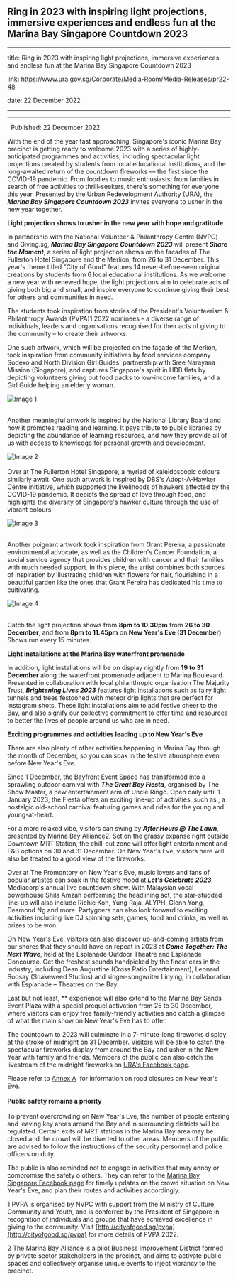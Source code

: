 ## Ring in 2023 with inspiring light projections, immersive experiences and endless fun at the Marina Bay Singapore Countdown 2023
---
title: Ring in 2023 with inspiring light projections, immersive experiences and endless fun at the Marina Bay Singapore Countdown 2023

link: https://www.ura.gov.sg/Corporate/Media-Room/Media-Releases/pr22-48

date: 22 December 2022

---

-------------------------------------------------------------------------------------------------------------------------------

  Published: 22 December 2022

With the end of the year fast approaching, Singapore's iconic Marina Bay precinct is getting ready to welcome 2023 with a series of highly-anticipated programmes and activities, including spectacular light projections created by students from local educational institutions, and the long-awaited return of the countdown fireworks — the first since the COVID-19 pandemic. From foodies to music enthusiasts; from families in search of free activities to thrill-seekers, there's something for everyone this year. Presented by the Urban Redevelopment Authority (URA), the **_Marina Bay Singapore Countdown 2023_** invites everyone to usher in the new year together.  
  
**Light projection shows to usher in the new year with hope and gratitude**   
  
In partnership with the National Volunteer & Philanthropy Centre (NVPC) and Giving.sg, **_Marina Bay Singapore Countdown 2023_** will present **_Share the Moment_**, a series of light projection shows on the facades of The Fullerton Hotel Singapore and the Merlion, from 26 to 31 December. This year's theme titled "City of Good" features 14 never-before-seen original creations by students from 6 local educational institutions. As we welcome a new year with renewed hope, the light projections aim to celebrate acts of giving both big and small, and inspire everyone to continue giving their best for others and communities in need.    
  
The students took inspiration from stories of the President's Volunteerism & Philanthropy Awards (PVPA)1 2022 nominees – a diverse range of individuals, leaders and organisations recognised for their acts of giving to the community – to create their artworks.   
  
One such artwork, which will be projected on the façade of the Merlion, took inspiration from community initiatives by food services company Sodexo and North Division Girl Guides' partnership with Sree Narayana Mission (Singapore), and captures Singapore's  spirit in HDB flats by depicting volunteers giving out food packs to low-income families, and a Girl Guide helping an elderly woman.   
  
![Image 1](https://www.ura.gov.sg/-/media/Corporate/Media-Room/2022/Dec/pr22-48img1.jpg?h=180&w=300)  
   
  
Another meaningful artwork is inspired by the National Library Board and how it promotes reading and learning. It pays tribute to public libraries by depicting the abundance of learning resources, and how they provide all of us with access to knowledge for personal growth and development.   
  
![Image 2](https://www.ura.gov.sg/-/media/Corporate/Media-Room/2022/Dec/pr22-48img2.jpg?h=179&w=300)  
   
Over at The Fullerton Hotel Singapore, a myriad of kaleidoscopic colours similarly await. One such artwork is inspired by DBS's Adopt-A-Hawker Centre initiative, which supported the livelihoods of hawkers affected by the COVID-19 pandemic. It depicts the spread of love through food, and highlights the diversity of Singapore's hawker culture through the use of vibrant colours.   
  
![Image 3](https://www.ura.gov.sg/-/media/Corporate/Media-Room/2022/Dec/pr22-48img3.jpg?h=147&w=500)  
   
  
Another poignant artwork took inspiration from Grant Pereira, a passionate environmental advocate, as well as the Children's Cancer Foundation, a social service agency that provides children with cancer and their families with much needed support. In this piece, the artist combines both sources of inspiration by illustrating children with flowers for hair, flourishing in a beautiful garden like the ones that Grant Pereira has dedicated his time to cultivating.   
  
![Image 4](https://www.ura.gov.sg/-/media/Corporate/Media-Room/2022/Dec/pr22-48img4.jpg?h=175&w=500)  
   
  
Catch the light projection shows from **8pm to 10.30pm** from **26 to 30 December**, and from **8pm to 11.45pm** on **New Year's Eve (31 December)**. Shows run every 15 minutes.

**Light installations at the Marina Bay waterfront promenade**  
  
In addition, light installations will be on display nightly from **19 to 31 December** along the waterfront promenade adjacent to Marina Boulevard. Presented in collaboration with local philanthropic organisation The Majurity Trust, **_Brightening Lives 2023_** features light installations such as fairy light tunnels and trees festooned with meteor drip lights that are perfect for Instagram shots. These light installations aim to add festive cheer to the Bay, and also signify our collective commitment to offer time and resources to better the lives of people around us who are in need.   
  
**Exciting programmes and activities leading up to New Year's Eve**  
  
There are also plenty of other activities happening in Marina Bay through the month of December, so you can soak in the festive atmosphere even before New Year's Eve.  
  
Since 1 December, the Bayfront Event Space has transformed into a sprawling outdoor carnival with **_The Great Bay Fiesta_**, organised by The Show Master, a new entertainment arm of Uncle Ringo. Open daily until 1 January 2023, the Fiesta offers an exciting line-up of activities, such as , a nostalgic old-school carnival featuring games and rides for the young and young-at-heart.  
  
For a more relaxed vibe, visitors can swing by **_After Hours @ The Lawn_**, presented by Marina Bay Alliance2. Set on the grassy expanse right outside Downtown MRT Station, the chill-out zone will offer light entertainment and F&B options on 30 and 31 December. On New Year's Eve, visitors here will also be treated to a good view of the fireworks.   
  
Over at The Promontory on New Year's Eve, music lovers and fans of popular artistes can soak in the festive mood at **_Let's Celebrate 2023_**, Mediacorp's annual live countdown show. With Malaysian vocal powerhouse Shila Amzah performing the headlining act, the star-studded line-up will also include Richie Koh, Yung Raja, ALYPH, Glenn Yong, Desmond Ng and more. Partygoers can also look forward to exciting activities including live DJ spinning sets, games, food and drinks, as well as prizes to be won.   
  
On New Year's Eve, visitors can also discover up-and-coming artists from our shores that they should have on repeat in 2023 at **_Come Together: The Next Wave_**, held at the Esplanade Outdoor Theatre and Esplanade Concourse. Get the freshest sounds handpicked by the finest ears in the industry, including Dean Augustine (Cross Ratio Entertainment), Leonard Soosay (Snakeweed Studios) and singer-songwriter Linying, in collaboration with Esplanade – Theatres on the Bay.   
  
Last but not least, ** experience will also extend to the Marina Bay Sands Event Plaza with a special prequel activation from 25 to 30 December, where visitors can enjoy free family-friendly activities and catch a glimpse of what the main show on New Year's Eve has to offer.  
  
The countdown to 2023 will culminate in a 7-minute-long fireworks display at the stroke of midnight on 31 December. Visitors will be able to catch the spectacular fireworks display from around the Bay and usher in the New Year with family and friends. Members of the public can also catch the livestream of the midnight fireworks on [URA's Facebook page](https://www.facebook.com/URASingapore).  
  
Please refer to [Annex A](https://www.ura.gov.sg/-/media/Corporate/Media-Room/2022/Dec/pr22-48a.pdf)  for information on road closures on New Year's Eve.  
   
**Public safety remains a priority**  
            
To prevent overcrowding on New Year's Eve, the number of people entering and leaving key areas around the Bay and in surrounding districts will be regulated. Certain exits of MRT stations in the Marina Bay area may be closed and the crowd will be diverted to other areas. Members of the public are advised to follow the instructions of the security personnel and police officers on duty.   
  
The public is also reminded not to engage in activities that may annoy or compromise the safety o others. They can refer to the [Marina Bay Singapore Facebook page](http://www.facebook.com/marinabaysg) for timely updates on the crowd situation on New Year's Eve, and plan their routes and activities accordingly.



1 PVPA is organised by NVPC with support from the Ministry of Culture, Community and Youth, and is conferred by the President of Singapore in recognition of individuals and groups that have achieved excellence in giving to the community. Visit [http://cityofgood.sg/pvpa](http://cityofgood.sg/pvpa) for more details of PVPA 2022.  
  
2 The Marina Bay Alliance is a pilot Business Improvement District formed by private sector stakeholders in the precinct, and aims to activate public spaces and collectively organise unique events to inject vibrancy to the precinct.